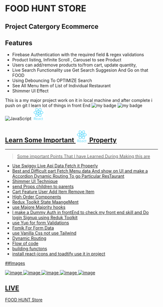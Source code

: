 # FOOD HUNT STORE
## Project Catergory Ecommerce


## Features
-  Firebase Authentication with the required field & regex validations
-  Product listing, Infinite Scroll , Carousel to see Product
-  Users can add/remove products to/from cart, update quantity,
-  Live Search Functionality use Get Search Suggesion And Go on that FOOD
-  Using Debouncing To OPTIMIZE Search
-  See All Menu Item of List of Individual Restaurant
-  Shimmer UI Effect

This is a my major project work on it in local machine and after complete i push on git I learn lot of things in front End
![my badge](https://img.shields.io/badge/HTML5-E34F26.svg?style=for-the-badge&logo=HTML5&logoColor=white)
![my badge](https://img.shields.io/badge/CSS3-1572B6.svg?style=for-the-badge&logo=CSS3&logoColor=white)
![JavaScript](https://img.shields.io/badge/javascript-%23323330.svg?style=for-the-badge&logo=javascript&logoColor=%23F7DF1E)
<img src="https://raw.githubusercontent.com/devicons/devicon/master/icons/react/react-original-wordmark.svg" alt="react" width="40" height="40"/> </a> <a href="https://redux.js.org" target="_blank" rel="noreferrer">



## Learn Some Important <img src="https://raw.githubusercontent.com/devicons/devicon/master/icons/react/react-original-wordmark.svg" alt="react" width="40" height="40"/> </a> <a href="https://redux.js.org" target="_blank" rel="noreferrer"> Property
---
>Some important Points That I have Learned During Making this are
 - Use Swiggy Live Api Data Fetch it Properly
 - Best and Difficult part Fetch Menu data And show on UI and make a Accordion Dynamic Routing To go Particular ResTaurant
 - Shimmer UI Technique
 - send Props children to parents
 - Cart Feature User Add Item Remove Item
 - High Order Components
 - Redux Toolkit State MaangeMent
 - use Majore Majority hooks
 - I make a  Dummy Auth in frontEnd to check my front end skill and Do login Signup using Reduk Toolkit 
 - use Yup for form Validations
 - Fomik For Form Data
 - use Vanilla Css not use Tailwind
 - Dynamic Routing
 - Flow of code
 - building functons
 - install react-icons and toadtify use it in project


  ##Images
 
![image](https://github.com/NILESHSINGH234/FOOD_HUNT/assets/131458541/b5b49ede-09d4-466c-b983-722553dcb638)
 ![image](https://github.com/NILESHSINGH234/FOOD_HUNT/assets/131458541/c16a32df-d08e-45d2-8eec-b522cb785cb8)
 ![image](https://github.com/NILESHSINGH234/FOOD_HUNT/assets/131458541/4d976e91-5943-481f-b943-995841c17c31)
 ![image](https://github.com/NILESHSINGH234/FOOD_HUNT/assets/131458541/21164260-800d-4ea0-82b3-50367e3be715)
 ![image](https://github.com/NILESHSINGH234/FOOD_HUNT/assets/131458541/fcc7c7ed-b5c3-4186-b289-3ce5008fe3a6)









## LIVE
[FOOD HUNT Store](https://653e75b8210f0d0fd0dfc3f5--symphonious-hotteok-f34daf.netlify.app/)
